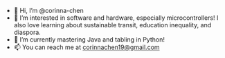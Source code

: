 - 👋 Hi, I’m @corinna-chen
- 👀 I’m interested in software and hardware, especially microcontrollers! I also love learning about sustainable transit, education inequality, and diaspora.
- 🌱 I’m currently mastering Java and tabling in Python!
- 📫 You can reach me at corinnachen19@gmail.com

<!---
corinna-chen/corinna-chen is a ✨ special ✨ repository because its `README.md` (this file) appears on your GitHub profile.
You can click the Preview link to take a look at your changes.
--->
